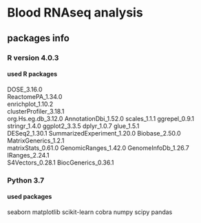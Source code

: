 # Blood RNAseq analysis


## packages info
### R version 4.0.3
#### used R packages
DOSE_3.16.0                 
ReactomePA_1.34.0           
enrichplot_1.10.2           
clusterProfiler_3.18.1     
org.Hs.eg.db_3.12.0
AnnotationDbi_1.52.0
scales_1.1.1
ggrepel_0.9.1              
stringr_1.4.0
ggplot2_3.3.5
dplyr_1.0.7
glue_1.5.1                 
DESeq2_1.30.1
SummarizedExperiment_1.20.0
Biobase_2.50.0
MatrixGenerics_1.2.1       
matrixStats_0.61.0
GenomicRanges_1.42.0
GenomeInfoDb_1.26.7
IRanges_2.24.1             
S4Vectors_0.28.1
BiocGenerics_0.36.1   

### Python 3.7
#### used packages
seaborn
matplotlib
scikit-learn
cobra
numpy
scipy
pandas
